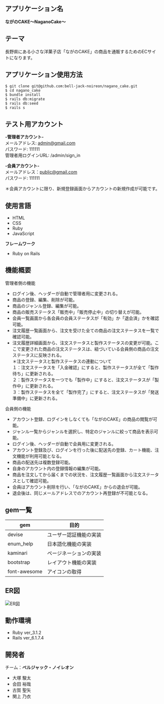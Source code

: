 ## アプリケーション名

**ながのCAKE～NaganoCake～**

## テーマ

 長野県にある小さな洋菓子店「ながのCAKE」の商品を通販するためのECサイトになります。

## アプリケーション使用方法
```
$ git clone git@github.com:bell-jack-noireon/nagano_cake.git
$ cd nagano_cake
$ bundle install
$ rails db:migrate
$ rails db:seed
$ rails s
```
## テスト用アカウント

**-管理者アカウント-**<br>
メールアドレス: admin@gmail.com<br>
パスワード: 111111<br>
管理者用ログインURL: /admin/sign_in


**-会員アカウント-**<br>
メールアドレス：public@gmail.com<br>
パスワード: 111111<br>

＊会員アカウントに限り、新規登録画面からアカウントの新規作成が可能です。

## 使用言語
- HTML
- CSS
- Ruby
- JavaScript

**フレームワーク**
- Ruby on Rails

## 機能概要

管理者側の機能
- ログイン後、ヘッダーが自動で管理者用に変更される。
- 商品の登録、編集、削除が可能。
- 商品のジャンル登録、編集が可能。
- 商品の販売ステータス「販売中」「販売停止中」の切り替えが可能。
- 会員一覧画面から各会員の会員ステータスが「有効」か「退会済」かを確認可能。
- 注文履歴一覧画面から、注文を受けた全ての商品の注文ステータスを一覧で確認可能。
- 注文履歴詳細画面から、注文ステータスと製作ステータスの変更が可能。ここで変更された商品の注文ステータスは、紐づいている会員側の商品の注文ステータスに反映される。<br>＊注文ステータスと製作ステータスの連動について<br>１：注文ステータスを「入金確認」にすると、製作ステータスが全て「製作待ち」に更新される。<br>２：製作ステータスを一つでも「製作中」にすると、注文ステータスが「製作中」に更新される。<br>３：製作ステータスを全て「製作完了」にすると、注文ステータスが「発送準備中」に更新される。

会員側の機能
- アカウント登録、ログインをしなくても「ながのCAKE」の商品の閲覧が可能。
- ジャンル一覧からジャンルを選択し、特定のジャンルに絞って商品を表示可能。
- ログイン後、ヘッダーが自動で会員用に変更される。
- アカウント登録及び、ログインを行った後に配送先の登録、カート機能、注文機能が利用可能となる。
- 商品の配送先は複数登録可能。
- 自身のアカウント内の登録情報の編集が可能。
- 商品を注文してから届くまでの状況を、注文履歴一覧画面から注文ステータスとして確認可能。
- 会員はアカウント削除を行い、「ながのCAKE」からの退会が可能。
- 退会後は、同じメールアドレスでのアカウント再登録が不可能となる。


## gem一覧

| gem | 目的 |
----  | ----
|devise| ユーザー認証機能の実装 |
|enum_help| 日本語化機能の実装 |
|kaminari| ページネーションの実装 |
|bootstrap| レイアウト機能の実装 |
|font-awesome| アイコンの取得 |

## ER図
![ER図](ER図.jpg)

## 動作環境
- Ruby ver_3.1.2
- Rails ver_6.1.7.4

## 開発者
チーム：**ベルジャック・ノイレオン**
- 大塚 駿太
- 会田 裕哉
- 古賀 聖矢
- 関上 乃衣
